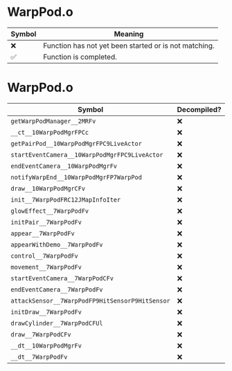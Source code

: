 # WarpPod.o
| Symbol | Meaning 
| ------------- | ------------- 
| :x: | Function has not yet been started or is not matching. 
| :white_check_mark: | Function is completed. 


# WarpPod.o
| Symbol | Decompiled? |
| ------------- | ------------- |
| `getWarpPodManager__2MRFv` | :x: |
| `__ct__10WarpPodMgrFPCc` | :x: |
| `getPairPod__10WarpPodMgrFPC9LiveActor` | :x: |
| `startEventCamera__10WarpPodMgrFPC9LiveActor` | :x: |
| `endEventCamera__10WarpPodMgrFv` | :x: |
| `notifyWarpEnd__10WarpPodMgrFP7WarpPod` | :x: |
| `draw__10WarpPodMgrCFv` | :x: |
| `init__7WarpPodFRC12JMapInfoIter` | :x: |
| `glowEffect__7WarpPodFv` | :x: |
| `initPair__7WarpPodFv` | :x: |
| `appear__7WarpPodFv` | :x: |
| `appearWithDemo__7WarpPodFv` | :x: |
| `control__7WarpPodFv` | :x: |
| `movement__7WarpPodFv` | :x: |
| `startEventCamera__7WarpPodCFv` | :x: |
| `endEventCamera__7WarpPodFv` | :x: |
| `attackSensor__7WarpPodFP9HitSensorP9HitSensor` | :x: |
| `initDraw__7WarpPodFv` | :x: |
| `drawCylinder__7WarpPodCFUl` | :x: |
| `draw__7WarpPodCFv` | :x: |
| `__dt__10WarpPodMgrFv` | :x: |
| `__dt__7WarpPodFv` | :x: |

